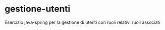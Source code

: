 # gestione-utenti
Esercizio java-spring per la gestione di utenti con ruoli relativi ruoli associati


